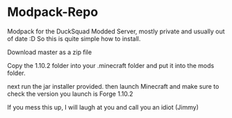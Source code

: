 # Modpack-Repo
Modpack for the DuckSquad Modded Server, mostly private and usually out of date :D
So this is quite simple how to install. 

Download master as a zip file

Copy the 1.10.2 folder into your .minecraft folder and put it into the mods folder.

next run the jar installer provided. then launch Minecraft and make sure to check the version you launch is Forge 1.10.2

If you mess this up, I will laugh at you and call you an idiot (Jimmy)
